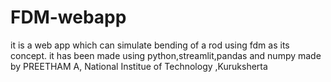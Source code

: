 # FDM-webapp
it is a web app which can simulate bending of a rod using fdm as its concept.
it has been made using python,streamlit,pandas and numpy
made by PREETHAM A, National Institue of Technology ,Kuruksherta

